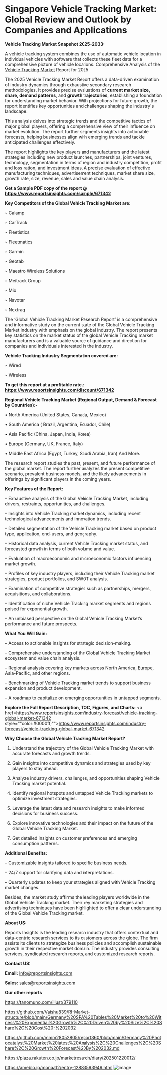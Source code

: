 # Singapore Vehicle Tracking Market: Global Review and Outlook by Companies and Applications

<strong>Vehicle Tracking Market Snapshot 2025-2033:</strong>

A vehicle tracking system combines the use of automatic vehicle location in individual vehicles with software that collects these fleet data for a comprehensive picture of vehicle locations. Comprehensive Analysis of the <a href=https://www.reportsinsights.com/sample/671342>Vehicle Tracking Market</a> Report for 2025

The 2025 Vehicle Tracking Market Report offers a data-driven examination of industry dynamics through exhaustive secondary research methodologies. It provides precise evaluations of <strong>current market size, share, demand patterns</strong>, and <strong>growth trajectories</strong>, establishing a foundation for understanding market behavior. With projections for future growth, the report identifies key opportunities and challenges shaping the industry's landscape.

This analysis delves into strategic trends and the competitive tactics of major global players, offering a comprehensive view of their influence on market evolution. The report further segments insights into actionable forecasts, helping businesses align with emerging trends and tackle anticipated challenges effectively.

The report highlights the key players and manufacturers and the latest strategies including new product launches, partnerships, joint ventures, technology, segmentation in terms of region and industry competition, profit and loss ration, and investment ideas. A precise evaluation of effective manufacturing techniques, advertisement techniques, market share size, growth rate, size, revenue, sales and value chain analysis.

<strong>Get a Sample PDF copy of the report @ <a href=https://www.reportsinsights.com/sample/671342 style=color:#0000ff;>https://www.reportsinsights.com/sample/671342</a></strong>

<strong>Key Competitors of the Global Vehicle Tracking Market are:</strong>

‣ Calamp

‣ CarTrack

‣ Fleetistics

‣ Fleetmatics

‣ Garmin

‣ Geotab

‣ Maestro Wireless Solutions

‣ Meitrack Group

‣ Mio

‣ Navotar

‣ Nextraq

The ‘Global Vehicle Tracking Market Research Report’ is a comprehensive and informative study on the current state of the Global Vehicle Tracking Market industry with emphasis on the global industry. The report presents key statistics on the market status of the global Vehicle Tracking market manufacturers and is a valuable source of guidance and direction for companies and individuals interested in the industry.

<strong>Vehicle Tracking Industry Segmentation covered are:</strong>

‣ Wired

‣ Wireless

<strong>To get this report at a profitable rate.: <a href=https://www.reportsinsights.com/discount/671342 style=color:#0000ff;>https://www.reportsinsights.com/discount/671342</a></strong>

<strong>Regional Vehicle Tracking Market (Regional Output, Demand &amp; Forecast by Countries):-</strong>

• North America (United States, Canada, Mexico)

• South America ( Brazil, Argentina, Ecuador, Chile)

• Asia Pacific (China, Japan, India, Korea)

• Europe (Germany, UK, France, Italy)

• Middle East Africa (Egypt, Turkey, Saudi Arabia, Iran) And More.

The research report studies the past, present, and future performance of the global market. The report further analyzes the present competitive scenario, prevalent business models, and the likely advancements in offerings by significant players in the coming years.

<strong>Key Features of the Report:</strong>

– Exhaustive analysis of the Global Vehicle Tracking Market, including drivers, restraints, opportunities, and challenges.

– Insights into Vehicle Tracking market dynamics, including recent technological advancements and innovation trends.

– Detailed segmentation of the Vehicle Tracking market based on product type, application, end-users, and geography.

– Historical data analysis, current Vehicle Tracking market status, and forecasted growth in terms of both volume and value.

– Evaluation of macroeconomic and microeconomic factors influencing market growth.

– Profiles of key industry players, including their Vehicle Tracking market strategies, product portfolios, and SWOT analysis.

– Examination of competitive strategies such as partnerships, mergers, acquisitions, and collaborations.

– Identification of niche Vehicle Tracking market segments and regions poised for exponential growth.

– An unbiased perspective on the Global Vehicle Tracking Market’s performance and future prospects.

<strong>What You Will Gain:</strong>

– Access to actionable insights for strategic decision-making.

– Comprehensive understanding of the Global Vehicle Tracking Market ecosystem and value chain analysis.

– Regional analysis covering key markets across North America, Europe, Asia-Pacific, and other regions.

– Benchmarking of Vehicle Tracking market trends to support business expansion and product development.

– A roadmap to capitalize on emerging opportunities in untapped segments.

<strong>Explore the Full Report Description, TOC, Figures, and Charts:</strong>
<a href=https://www.reportsinsights.com/industry-forecast/vehicle-tracking-global-market-671342 style=""color:#0000ff;"">https://www.reportsinsights.com/industry-forecast/vehicle-tracking-global-market-671342</a>

<strong>Why Choose the Global Vehicle Tracking Market Report?</strong>

1. Understand the trajectory of the Global Vehicle Tracking Market with accurate forecasts and growth trends.

2. Gain insights into competitive dynamics and strategies used by key players to stay ahead.

3. Analyze industry drivers, challenges, and opportunities shaping Vehicle Tracking market potential.

4. Identify regional hotspots and untapped Vehicle Tracking markets to optimize investment strategies.

5. Leverage the latest data and research insights to make informed decisions for business success.

6. Explore innovative technologies and their impact on the future of the Global Vehicle Tracking Market.

7. Get detailed insights on customer preferences and emerging consumption patterns.

<strong>Additional Benefits:</strong>

– Customizable insights tailored to specific business needs.

– 24/7 support for clarifying data and interpretations.

– Quarterly updates to keep your strategies aligned with Vehicle Tracking market changes.

Besides, the market study affirms the leading players worldwide in the Global Vehicle Tracking market. Their key marketing strategies and advertising techniques have been highlighted to offer a clear understanding of the Global Vehicle Tracking market.

<strong><strong>About US</strong>:</strong>

Reports Insights is the leading research industry that offers contextual and data-centric research services to its customers across the globe. The firm assists its clients to strategize business policies and accomplish sustainable growth in their respective market domain. The industry provides consulting services, syndicated research reports, and customized research reports.

<strong>Contact US:</strong>

<p class=><b>Email:</b> <a href=mailto:info@reportsinsights.com>info@reportsinsights.com</a></p>
<p class=><b>Sales:</b> <a href=mailto:sales@reportsinsights.com>sales@reportsinsights.com</a></p>

<strong>Our other reports</strong>

<a href=https://tanomuno.com/illust/379110>https://tanomuno.com/illust/379110</a>

<a href=https://github.com/Vaishu839/RI-Market-structure/blob/main/Germany%20SPA%20Tables%20Market%20to%20Witness%20Exponential%20Growth%2C%20Driven%20by%20Size%2C%20Share%2C%20Cost%20-%202032>https://github.com/Vaishu839/RI-Market-structure/blob/main/Germany%20SPA%20Tables%20Market%20to%20Witness%20Exponential%20Growth%2C%20Driven%20by%20Size%2C%20Share%2C%20Cost%20-%202032</a>

<a href=https://github.com/mmm28052805/report360/blob/main/Germany%20Photocatalyst%20Market%20latest%20Analysis%2C%20Challenges%2C%20Share%2C%20Growth%20Forecast%20By%202032.md>https://github.com/mmm28052805/report360/blob/main/Germany%20Photocatalyst%20Market%20latest%20Analysis%2C%20Challenges%2C%20Share%2C%20Growth%20Forecast%20By%202032.md</a>

<a href=https://plaza.rakuten.co.jp/marketresarch/diary/202501220012/>https://plaza.rakuten.co.jp/marketresarch/diary/202501220012/</a>

<a href=https://ameblo.jp/monaa12/entry-12883593949.html>https://ameblo.jp/monaa12/entry-12883593949.html</a>
![image](https://github.com/user-attachments/assets/1bb5327f-107c-475e-b92a-600f2fc04251)
